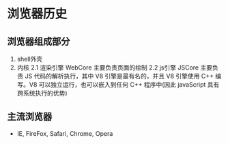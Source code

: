 # 浏览器历史

## 浏览器组成部分

1. shell外壳
2. 内核
   2.1 渲染引擎  WebCore 主要负责页面的绘制
   2.2 js引擎   JSCore 主要负责 JS 代码的解析执行，其中 V8 引擎是最有名的，并且 V8 引擎使用 C++ 编写。V8 可以独立运行，也可以嵌入到任何 C++ 程序中(因此 javaScript 具有跨系统执行的优势)

## 主流浏览器

* IE, FireFox, Safari, Chrome, Opera
